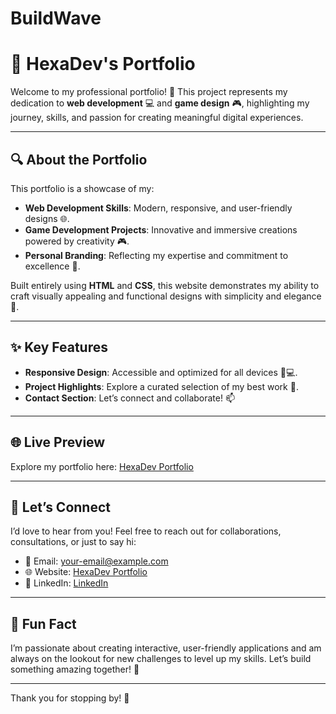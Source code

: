 # BuildWave




# 🌟 HexaDev's Portfolio  

Welcome to my professional portfolio! 🚀 This project represents my dedication to **web development** 💻 and **game design** 🎮, highlighting my journey, skills, and passion for creating meaningful digital experiences.  

---

## 🔍 About the Portfolio  
This portfolio is a showcase of my:  
- **Web Development Skills**: Modern, responsive, and user-friendly designs 🌐.  
- **Game Development Projects**: Innovative and immersive creations powered by creativity 🎮.  
- **Personal Branding**: Reflecting my expertise and commitment to excellence 🌟.  

Built entirely using **HTML** and **CSS**, this website demonstrates my ability to craft visually appealing and functional designs with simplicity and elegance 🎨.  

---

## ✨ Key Features  
- **Responsive Design**: Accessible and optimized for all devices 📱💻.  
- **Project Highlights**: Explore a curated selection of my best work 🚀.  
- **Contact Section**: Let’s connect and collaborate! 📫  

---


## 🌐 Live Preview  
Explore my portfolio here: [HexaDev Portfolio](https://hexadev-de.github.io/BuildWave/)  

---

## 🤝 Let’s Connect  
I’d love to hear from you! Feel free to reach out for collaborations, consultations, or just to say hi:  
- 📧 Email: your-email@example.com  
- 🌐 Website: [HexaDev Portfolio](https://hexadev-de.github.io/BuildWave/)  
- 💼 LinkedIn: [LinkedIn](https://linkedin.com/in/your-profile)  

---

## 🎯 Fun Fact  
I’m passionate about creating interactive, user-friendly applications and am always on the lookout for new challenges to level up my skills. Let’s build something amazing together! 🚀  

---

Thank you for stopping by! 🌟  

